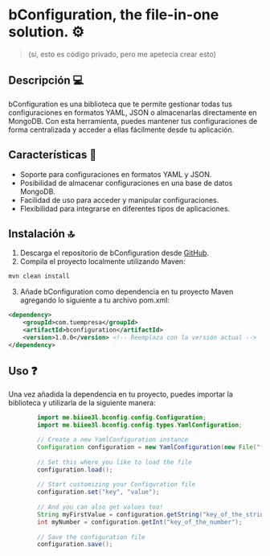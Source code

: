 # bConfiguration, the file-in-one solution. ⚙️
> (sí, esto es código privado, pero me apetecía crear esto)

## Descripción 💻
bConfiguration es una biblioteca que te permite gestionar todas tus configuraciones en formatos YAML, JSON o almacenarlas directamente en MongoDB. Con esta herramienta, puedes mantener tus configuraciones de forma centralizada y acceder a ellas fácilmente desde tu aplicación.

## Características 🚀
- Soporte para configuraciones en formatos YAML y JSON.
- Posibilidad de almacenar configuraciones en una base de datos MongoDB.
- Facilidad de uso para acceder y manipular configuraciones.
- Flexibilidad para integrarse en diferentes tipos de aplicaciones.

## Instalación 🔝
1. Descarga el repositorio de bConfiguration desde [GitHub](https://github.com/bieelsiurr/bConfiguration).
2. Compila el proyecto localmente utilizando Maven:

```bash
mvn clean install
```

3. Añade bConfiguration como dependencia en tu proyecto Maven agregando lo siguiente a tu archivo pom.xml:

```xml
<dependency>
    <groupId>com.tuempresa</groupId>
    <artifactId>bconfiguration</artifactId>
    <version>1.0.0</version> <!-- Reemplaza con la versión actual -->
</dependency>
```

## Uso ❓
Una vez añadida la dependencia en tu proyecto, puedes importar la biblioteca y utilizarla de la siguiente manera:

```java
        import me.biiee3l.bconfig.config.Configuration;
        import me.biiee3l.bconfig.config.types.YamlConfiguration;

        // Create a new YamlConfiguration instance
        Configuration configuration = new YamlConfiguration(new File("filename.yml"));
        
        // Set this where you like to load the file
        configuration.load();
        
        // Start customizing your Configuration file
        configuration.set("key", "value");
        
        // And you can also get values too!
        String myFirstValue = configuration.getString("key_of_the_string");
        int myNumber = configuration.getInt("key_of_the_number");
        
        // Save the configuration file
        configuration.save();
```

